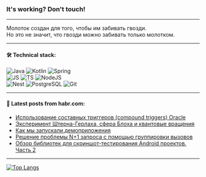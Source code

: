 ### It's working? Don't touch!

---
Молоток создан для того, чтобы им забивать гвозди. <br>
Но это не значит, что гвозди можно забивать только молотком.

---

#### 🛠️ Technical stack:

![Java](https://img.shields.io/badge/Java-informational?logo=Oracle&style=flat&logoColor=white&color=FF4500)
![Kotlin](https://img.shields.io/badge/Kotlin-informational?logo=Kotlin&style=flat&logoColor=white&color=774D97)
![Spring](https://img.shields.io/badge/SpringBoot-informational?logo=SpringBoot&style=flat&logoColor=white&color=6DB33F) <br>
![JS](https://img.shields.io/badge/JS-informational?logo=javaScript&style=flat&logoColor=black&color=F7Df1E)
![TS](https://img.shields.io/badge/TypeScript-informational?logo=typeScript&style=flat&logoColor=black&color=0667A8)
![NodeJS](https://img.shields.io/badge/NodeJS-informational?logo=node.js&style=flat&logoColor=white&color=70A760) <br>
![Nest](https://img.shields.io/badge/NestJS-informational?logo=NestJS&style=flat&logoColor=white&color=E0234E)
![PostgreSQL](https://img.shields.io/badge/PostgreSQL-informational?logo=PostgreSQL&style=flat&logoColor=white&color=DAA520)
![Git](https://img.shields.io/badge/Git-informational?logo=git&style=flat&logoColor=white&color=778899)

___

#### 💬 Latest posts from habr.com:

<!-- BLOG-POST-LIST:START -->
- [Использование составных триггеров &lpar;compound triggers&rpar; Oracle](https://habr.com/ru/articles/748422/?utm_source=habrahabr&utm_medium=rss&utm_campaign=748422)
- [Эксперимент Штерна-Герлаха, сфера Блоха и квантовые вращения](https://habr.com/ru/articles/748416/?utm_source=habrahabr&utm_medium=rss&utm_campaign=748416)
- [Как мы запускали демоприложения](https://habr.com/ru/companies/tinkoff/articles/747336/?utm_source=habrahabr&utm_medium=rss&utm_campaign=747336)
- [Решение проблемы N+1 запроса с помощью группировки вызовов](https://habr.com/ru/articles/748302/?utm_source=habrahabr&utm_medium=rss&utm_campaign=748302)
- [Обзор библиотек для скриншот-тестирования Android проектов. Часть 2](https://habr.com/ru/articles/748312/?utm_source=habrahabr&utm_medium=rss&utm_campaign=748312)
<!-- BLOG-POST-LIST:END -->

---
[![Top Langs](https://github-readme-stats-git-master-advtsetting-gmailcom.vercel.app/api/top-langs/?username=zloylis&langs_count=10&hide_title=false&title_color=e6edf3&size_weight=0.5&count_weight=0.5&layout=compact&hide_border=true&theme=dracula)](https://github.com/zloylis)

<!-- ![GitHub stats](https://github-readme-stats-git-master-advtsetting-gmailcom.vercel.app/api?username=zloylis&show_icons=true&hide_border=true&theme=dracula&hide_title=true&include_all_commits=true&count_private=true&hide=contribs&hide_rank=true) -->
